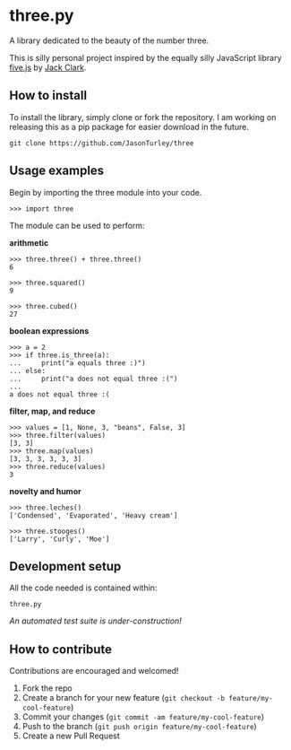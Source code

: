 # three.py
A library dedicated to the beauty of the number three. 

This is silly personal project inspired by the equally silly JavaScript library [five.js](https://github.com/jackdclark/five) by [Jack Clark](https://github.com/jackdclark/).

## How to install
To install the library, simply clone or fork the repository. I am working on releasing this as a pip package for easier download in the future.
```
git clone https://github.com/JasonTurley/three
```

## Usage examples
Begin by importing the three module into your code.
```
>>> import three
```

The module can be used to perform:

**arithmetic**
```
>>> three.three() + three.three() 
6
```
```
>>> three.squared()
9
```
```
>>> three.cubed()
27
```

**boolean expressions**
```
>>> a = 2
>>> if three.is_three(a):
...     print("a equals three :)")
... else:
...     print("a does not equal three :(")
... 
a does not equal three :(
```

**filter, map, and reduce**
```
>>> values = [1, None, 3, "beans", False, 3]
>>> three.filter(values)
[3, 3]
>>> three.map(values)
[3, 3, 3, 3, 3, 3]
>>> three.reduce(values)
3   
```

**novelty and humor**
```
>>> three.leches()
['Condensed', 'Evaporated', 'Heavy cream']
```
```
>>> three.stooges()
['Larry', 'Curly', 'Moe']
```

## Development setup
All the code needed is contained within:
```
three.py
```

*An automated test suite is under-construction!*

## How to contribute
Contributions are encouraged and welcomed!

1. Fork the repo 
2. Create a branch for your new feature (```git checkout -b feature/my-cool-feature```)
3. Commit your changes (```git commit -am feature/my-cool-feature```)  
4. Push to the branch (```git push origin feature/my-cool-feature```)
5. Create a new Pull Request
